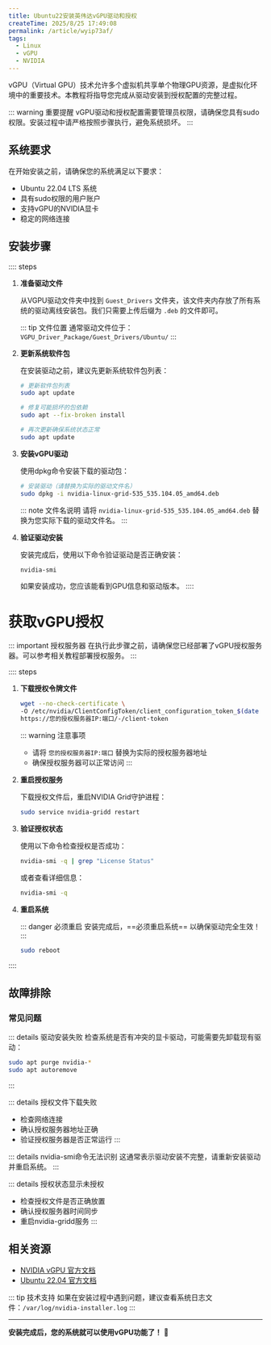 ```yaml
---
title: Ubuntu22安装英伟达vGPU驱动和授权
createTime: 2025/8/25 17:49:08
permalink: /article/wyip73af/
tags:
  - Linux
  - vGPU
  - NVIDIA
---
```


vGPU（Virtual GPU）技术允许多个虚拟机共享单个物理GPU资源，是虚拟化环境中的重要技术。本教程将指导您完成从驱动安装到授权配置的完整过程。

<!-- more -->

::: warning 重要提醒
vGPU驱动和授权配置需要管理员权限，请确保您具有sudo权限。安装过程中请严格按照步骤执行，避免系统损坏。
:::

## 系统要求

在开始安装之前，请确保您的系统满足以下要求：

- Ubuntu 22.04 LTS 系统
- 具有sudo权限的用户账户
- 支持vGPU的NVIDIA显卡
- 稳定的网络连接

## 安装步骤

:::: steps

1. **准备驱动文件**

   从VGPU驱动文件夹中找到 `Guest_Drivers` 文件夹，该文件夹内存放了所有系统的驱动离线安装包。我们只需要上传后缀为 `.deb` 的文件即可。

   ::: tip 文件位置
   通常驱动文件位于：`VGPU_Driver_Package/Guest_Drivers/Ubuntu/`
   :::

2. **更新系统软件包**

   在安装驱动之前，建议先更新系统软件包列表：

   ```bash
   # 更新软件包列表
   sudo apt update
   
   # 修复可能损坏的包依赖
   sudo apt --fix-broken install
   
   # 再次更新确保系统状态正常
   sudo apt update
   ```

3. **安装vGPU驱动**

   使用dpkg命令安装下载的驱动包：

   ```bash
   # 安装驱动（请替换为实际的驱动文件名）
   sudo dpkg -i nvidia-linux-grid-535_535.104.05_amd64.deb
   ```

   ::: note 文件名说明
   请将 `nvidia-linux-grid-535_535.104.05_amd64.deb` 替换为您实际下载的驱动文件名。
   :::

4. **验证驱动安装**

   安装完成后，使用以下命令验证驱动是否正确安装：

   ```bash
   nvidia-smi
   ```

   如果安装成功，您应该能看到GPU信息和驱动版本。
::::

# 获取vGPU授权
::: important 授权服务器
在执行此步骤之前，请确保您已经部署了vGPU授权服务器。可以参考相关教程部署授权服务。
:::

:::: steps

1. **下载授权令牌文件**

    ```bash
    wget --no-check-certificate \
    -O /etc/nvidia/ClientConfigToken/client_configuration_token_$(date '+%d-%m-%Y-%H-%M-%S').tok \
    https://您的授权服务器IP:端口/-/client-token
    ```
    ::: warning 注意事项
    - 请将 `您的授权服务器IP:端口` 替换为实际的授权服务器地址
    - 确保授权服务器可以正常访问
    :::

2. **重启授权服务**

   下载授权文件后，重启NVIDIA Grid守护进程：

   ```bash
   sudo service nvidia-gridd restart
   ```

3. **验证授权状态**

   使用以下命令检查授权是否成功：

   ```bash
   nvidia-smi -q | grep "License Status"
   ```

   或者查看详细信息：

   ```bash
   nvidia-smi -q
   ```

4. **重启系统**

   ::: danger 必须重启
   安装完成后，==必须重启系统== 以确保驱动完全生效！
   :::

   ```bash
   sudo reboot
   ```
::::

## 故障排除

### 常见问题

::: details 驱动安装失败
检查系统是否有冲突的显卡驱动，可能需要先卸载现有驱动：

```bash
sudo apt purge nvidia-*
sudo apt autoremove
```
:::

::: details 授权文件下载失败
- 检查网络连接
- 确认授权服务器地址正确
- 验证授权服务器是否正常运行
:::

::: details nvidia-smi命令无法识别
这通常表示驱动安装不完整，请重新安装驱动并重启系统。
:::

::: details 授权状态显示未授权
- 检查授权文件是否正确放置
- 确认授权服务器时间同步
- 重启nvidia-gridd服务
:::

## 相关资源

- [NVIDIA vGPU 官方文档](https://docs.nvidia.com/grid/)
- [Ubuntu 22.04 官方文档](https://ubuntu.com/server/docs)

::: tip 技术支持
如果在安装过程中遇到问题，建议查看系统日志文件：`/var/log/nvidia-installer.log`
:::

---

**安装完成后，您的系统就可以使用vGPU功能了！** 🎉

